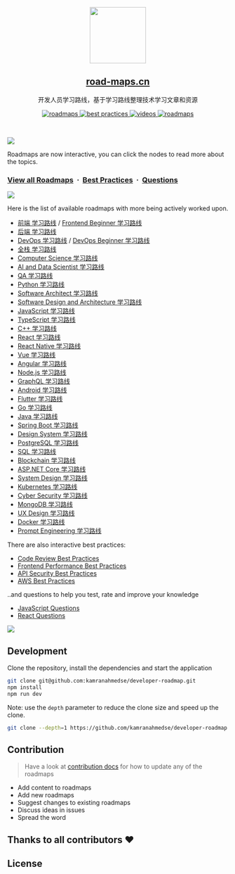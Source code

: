 <p align="center">
  <img src="public/images/brand.png" height="128">
  <h2 align="center"><a href="http://road-maps.cn">road-maps.cn</a></h2>
  <p align="center">开发人员学习路线，基于学习路线整理技术学习文章和资源<p>
  <p align="center">
    <a href="http://road-maps.cn/roadmaps">
    	<img src="https://img.shields.io/badge/%E2%9C%A8-Roadmaps%20-0a0a0a.svg?style=flat&colorA=0a0a0a" alt="roadmaps" />
    </a>
    <a href="http://road-maps.cn/best-practices">
    	<img src="https://img.shields.io/badge/%E2%9C%A8-Best%20Practices-0a0a0a.svg?style=flat&colorA=0a0a0a" alt="best practices" />
    </a>
    <a href="http://road-maps.cn/questions">
    	<img src="https://img.shields.io/badge/%E2%9C%A8-Questions-0a0a0a.svg?style=flat&colorA=0a0a0a" alt="videos" />
    </a>
    <a href="https://www.youtube.com/channel/UCA0H2KIWgWTwpTFjSxp0now?sub_confirmation=1">
    	<img src="https://img.shields.io/badge/%E2%9C%A8-YouTube%20Channel-0a0a0a.svg?style=flat&colorA=0a0a0a" alt="roadmaps" />
    </a>
  </p>
</p>

<br>

![](https://i.imgur.com/waxVImv.png)

Roadmaps are now interactive, you can click the nodes to read more about the topics.

### [View all Roadmaps](http://road-maps.cn) &nbsp;&middot;&nbsp; [Best Practices](http://road-maps.cn/best-practices) &nbsp;&middot;&nbsp; [Questions](http://road-maps.cn/questions)

![](https://i.imgur.com/waxVImv.png)

Here is the list of available roadmaps with more being actively worked upon.

- [前端 学习路线](http://road-maps.cn/frontend) / [Frontend Beginner 学习路线](http://road-maps.cn/frontend?r=frontend-beginner)
- [后端 学习路线](http://road-maps.cn/backend)
- [DevOps 学习路线](http://road-maps.cn/devops) / [DevOps Beginner 学习路线](http://road-maps.cn/devops?r=devops-beginner)
- [全栈 学习路线](http://road-maps.cn/full-stack)
- [Computer Science 学习路线](http://road-maps.cn/computer-science)
- [AI and Data Scientist 学习路线](http://road-maps.cn/ai-data-scientist)
- [QA 学习路线](http://road-maps.cn/qa)
- [Python 学习路线](http://road-maps.cn/python)
- [Software Architect 学习路线](http://road-maps.cn/software-architect)
- [Software Design and Architecture 学习路线](http://road-maps.cn/software-design-architecture)
- [JavaScript 学习路线](http://road-maps.cn/javascript)
- [TypeScript 学习路线](http://road-maps.cn/typescript)
- [C++ 学习路线](http://road-maps.cn/cpp)
- [React 学习路线](http://road-maps.cn/react)
- [React Native 学习路线](http://road-maps.cn/react-native)
- [Vue 学习路线](http://road-maps.cn/vue)
- [Angular 学习路线](http://road-maps.cn/angular)
- [Node.js 学习路线](http://road-maps.cn/nodejs)
- [GraphQL 学习路线](http://road-maps.cn/graphql)
- [Android 学习路线](http://road-maps.cn/android)
- [Flutter 学习路线](http://road-maps.cn/flutter)
- [Go 学习路线](http://road-maps.cn/golang)
- [Java 学习路线](http://road-maps.cn/java)
- [Spring Boot 学习路线](http://road-maps.cn/spring-boot)
- [Design System 学习路线](http://road-maps.cn/design-system)
- [PostgreSQL 学习路线](http://road-maps.cn/postgresql-dba)
- [SQL 学习路线](http://road-maps.cn/sql)
- [Blockchain 学习路线](http://road-maps.cn/blockchain)
- [ASP.NET Core 学习路线](http://road-maps.cn/aspnet-core)
- [System Design 学习路线](http://road-maps.cn/system-design)
- [Kubernetes 学习路线](http://road-maps.cn/kubernetes)
- [Cyber Security 学习路线](http://road-maps.cn/cyber-security)
- [MongoDB 学习路线](http://road-maps.cn/mongodb)
- [UX Design 学习路线](http://road-maps.cn/ux-design)
- [Docker 学习路线](http://road-maps.cn/docker)
- [Prompt Engineering 学习路线](http://road-maps.cn/prompt-engineering)

There are also interactive best practices:

- [Code Review Best Practices](http://road-maps.cn/best-practices/code-review)
- [Frontend Performance Best Practices](http://road-maps.cn/best-practices/frontend-performance)
- [API Security Best Practices](http://road-maps.cn/best-practices/api-security)
- [AWS Best Practices](http://road-maps.cn/best-practices/aws)

..and questions to help you test, rate and improve your knowledge

- [JavaScript Questions](http://road-maps.cn/questions/javascript)
- [React Questions](http://road-maps.cn/questions/react)

![](https://i.imgur.com/waxVImv.png)

## Development

Clone the repository, install the dependencies and start the application

```bash
git clone git@github.com:kamranahmedse/developer-roadmap.git
npm install
npm run dev
```

Note: use the `depth` parameter to reduce the clone size and speed up the clone.

```sh
git clone --depth=1 https://github.com/kamranahmedse/developer-roadmap.git
```

## Contribution

> Have a look at [contribution docs](./contributing.md) for how to update any of the roadmaps

- Add content to roadmaps
- Add new roadmaps
- Suggest changes to existing roadmaps
- Discuss ideas in issues
- Spread the word

## Thanks to all contributors ❤

## License